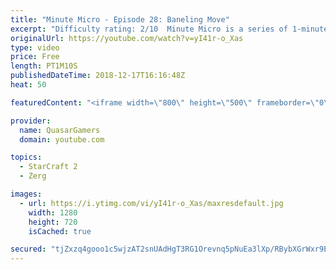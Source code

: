 ```yaml
---
title: "Minute Micro - Episode 28: Baneling Move"
excerpt: "Difficulty rating: 2/10  Minute Micro is a series of 1-minute videos explaining how to perform common micro techniques. This episode is on move commanding banelings.  twitch.tv/Quasarprintf"
originalUrl: https://youtube.com/watch?v=yI41r-o_Xas
type: video
price: Free
length: PT1M10S
publishedDateTime: 2018-12-17T16:16:48Z
heat: 50

featuredContent: "<iframe width=\"800\" height=\"500\" frameborder=\"0\" src=\"https://www.youtube.com/embed/yI41r-o_Xas\" allow=\"accelerometer; autoplay; encrypted-media; gyroscope; picture-in-picture\" allowfullscreen></iframe>"

provider:
  name: QuasarGamers
  domain: youtube.com

topics:
  - StarCraft 2
  - Zerg

images:
  - url: https://i.ytimg.com/vi/yI41r-o_Xas/maxresdefault.jpg
    width: 1280
    height: 720
    isCached: true

secured: "tjZxzq4gooo1c5wjzAT2snUAdHgT3RG1Orevnq5pNuEa3lXp/RBybXGrWxr9EdHOL5hX/X7uMuDu4ysNKqo+xK8FBaoHP66+RA+0JA+3JNu0ihFrSoQ1HeeTQsqIumvfqD7fUxIjAbJPh9P9bB6G/LJlSoe0aBE8YAQxB12i4fE6a5PwWD8EWCbB0pg1nua8pd5Kgp9CxWhBzM+6dkVHgXzYHDnhYC9pgbzeJgmXnFDINxM34Fip3eopQydSRxpWwClIsnf36d5sg9BqE9v+4qjormphaoaOn1sCbtDgXjRcPRiWwXG8nmG2YZcaTVqd2rKvWLmWIIWHGJnCdrNC82cld7je4N0xbQkoZHkkf13PfNwc2iFWo6tjlv3gbZ1+Cx1JMx95PTHDDMnVFYPS/DFrmS+t3RvHjlsSGQr9to0=;ZfmqFCJcypd+H1B9hQOY2A=="
---
```


